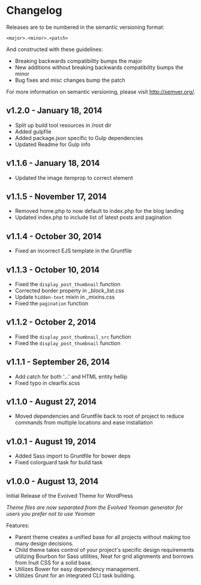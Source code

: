 # Changelog

Releases are to be numbered in the semantic versioning format:

`<major>.<minor>.<patch>`

And constructed with these guidelines:

* Breaking backwards compatibility bumps the major
* New additions without breaking backwards compatibility bumps the minor
* Bug fixes and misc changes bump the patch

For more information on semantic versioning, please visit http://semver.org/.

## v1.2.0 - January 18, 2014
- Split up build tool resources in /root dir
- Added gulpfile
- Added package.json specific to Gulp dependencies
- Updated Readme for Gulp info

## v1.1.6 - January 18, 2014
- Updated the image itemprop to correct element

## v1.1.5 - November 17, 2014
- Removed home.php to now default to index.php for the blog landing
- Updated index.php to include list of latest posts and pagination

## v1.1.4 - October 30, 2014
- Fixed an incorrect EJS template in the Gruntfile

## v1.1.3 - October 10, 2014
- Fixed the `display_post_thumbnail` function
- Corrected border property in \_block\_list.css
- Update `hidden-text` mixin in \_mixins.css
- Fixed the `pagination` function

## v1.1.2 - October 2, 2014

- Fixed the `display_post_thumbnail_src` function
- Fixed the `display_post_thumbnail` function

## v1.1.1 - September 26, 2014

- Add catch for both '...' and HTML entity hellip
- Fixed typo in clearfix.scss

## v1.1.0 - August 27, 2014

- Moved dependencies and Gruntfile back to root of project to reduce commands from multiple locations and ease installation

## v1.0.1 - August 19, 2014

- Added Sass import to Gruntfile for bower deps
- Fixed colorguard task for build task

## v1.0.0 - August 13, 2014

Initial Release of the Evolved Theme for WordPress

*Theme files are now separated from the Evolved Yeoman generator for users you prefer not to use Yeoman*

Features:

- Parent theme creates a unified base for all projects without making too many design decisions.
- Child theme takes control of your project's specific design requirements utilizing Bourbon for Sass utilities, Neat for grid alignments and borrows from Inuit CSS for a solid base.
- Utilizes Bower for easy dependency management.
- Utilizes Grunt for an integrated CLI task building.

